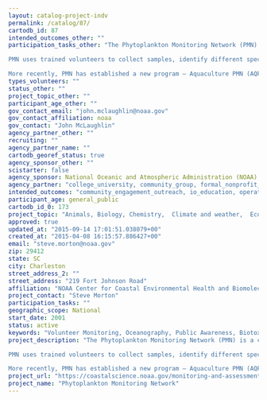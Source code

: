 ```yaml
---
layout: catalog-project-indv
permalink: /catalog/87/
cartodb_id: 87
intended_outcomes_other: ""
participation_tasks_other: "The Phytoplankton Monitoring Network (PMN) is a community-based network of volunteers that assist NOAA scientists in monitoring marine and freshwater phytoplankton and harmful algal blooms (HABs). The program was created by NOAA’s National Centers for Coastal Ocean Science (NCCOS) in 2001. Since its inception, PMN has grown to include more than 600 volunteers across 36 U.S. states and territories.

PMN uses trained volunteers to collect samples, identify different species of phytoplankton using digital microscopy, and report their data to NOAA scientists using an online database. NOAA uses this information to support HAB forecasts and assist state and tribal managers in mitigating the effects of HABs.

More recently, PMN has established a new program – Aquaculture PMN (AQPMN) – focused on providing aquaculture farmers and fish hatcheries with the tools to monitor for phytoplankton known to reduce growth or kill shellfish and finfish species. This data will help provide farms with advance warning of high levels of dangerous phytoplankton and minimize economic losses to the aquaculture industry."
types_volunteers: ""
status_other: ""
project_topic_other: ""
participant_age_other: ""
gov_contact_email: "john.mclaughlin@noaa.gov"
gov_contact_affiliation: noaa
gov_contact: "John McLaughlin"
agency_partner_other: ""
recruiting: ""
agency_partner_name: ""
cartodb_georef_status: true
agency_sponsor_other: ""
scistarter: false
agency_sponsor: National Oceanic and Atmospheric Administration (NOAA)
agency_partner: "college_university, community_group, formal_nonprofit_ngo, state_local_govermment"
intended_outcomes: "community_engagement_outreach, io_education, operational_integration_use, regulation, research_advancement"
participant_age: general_public
cartodb_id_0: 173
project_topic: "Animals, Biology, Chemistry,  Climate and weather,  Ecology and environment,  Nature and outdoors, Ocean/water and marine"
approved: true
updated_at: "2015-09-14 17:01:51.038079+00"
created_at: "2015-04-08 16:15:57.886427+00"
email: "steve.morton@noaa.gov"
zip: 29412
state: SC
city: Charleston
street_address_2: ""
street_address: "219 Fort Johnson Road"
affiliation: "NOAA Center for Coastal Environmental Health and Biomolecular Research"
project_contact: "Steve Morton"
participation_tasks: ""
geographic_scope: National
start_date: 2001
status: active
keywords: "Volunteer Monitoring, Oceanography, Public Awareness, Biotoxins, Harmful Algal Blooms"
project_description: "The Phytoplankton Monitoring Network (PMN) is a community-based network of volunteers that assist NOAA scientists in monitoring marine and freshwater phytoplankton and harmful algal blooms (HABs). The program was created by NOAA’s National Centers for Coastal Ocean Science (NCCOS) in 2001. Since its inception, PMN has grown to include more than 600 volunteers across 36 U.S. states and territories.

PMN uses trained volunteers to collect samples, identify different species of phytoplankton using digital microscopy, and report their data to NOAA scientists using an online database. NOAA uses this information to support HAB forecasts and assist state and tribal managers in mitigating the effects of HABs.

More recently, PMN has established a new program – Aquaculture PMN (AQPMN) – focused on providing aquaculture farmers and fish hatcheries with the tools to monitor for phytoplankton known to reduce growth or kill shellfish and finfish species. This data will help provide farms with advance warning of high levels of dangerous phytoplankton and minimize economic losses to the aquaculture industry."
project_url: "https://coastalscience.noaa.gov/monitoring-and-assessments/pmn/"
project_name: "Phytoplankton Monitoring Network"
---
```


